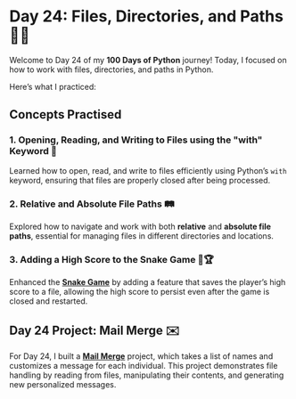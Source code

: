 # Day 24: Files, Directories, and Paths 📁📂

Welcome to Day 24 of my **100 Days of Python** journey! Today, I focused on how to work with files, directories, and paths in Python. 

Here’s what I practiced:

## Concepts Practised

### 1. Opening, Reading, and Writing to Files using the "with" Keyword 📝
Learned how to open, read, and write to files efficiently using Python’s `with` keyword, ensuring that files are properly closed after being processed.

### 2. Relative and Absolute File Paths 🛤️
Explored how to navigate and work with both **relative** and **absolute file paths**, essential for managing files in different directories and locations.

### 3. Adding a High Score to the Snake Game 🐍🏆
Enhanced the [**Snake Game**](Updated%20Snake%20Game/snake_game_part2/main.py) by adding a feature that saves the player’s high score to a file, allowing the high score to persist even after the game is closed and restarted.

## Day 24 Project: Mail Merge ✉️

For Day 24, I built a [**Mail Merge**](Mail%20Merge%20Project%20Start/main.py) project, which takes a list of names and customizes a message for each individual. This project demonstrates file handling by reading from files, manipulating their contents, and generating new personalized messages.

